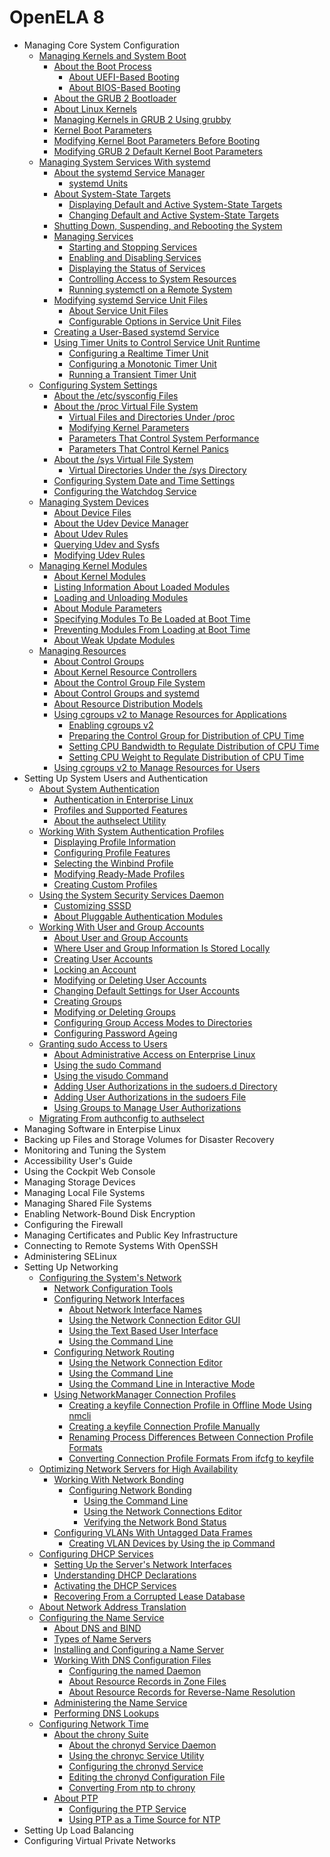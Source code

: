 <!--
SPDX-FileCopyrightText: 2023,2024 Oracle and/or its affiliates.
SPDX-License-Identifier: CC-BY-SA-4.0
-->
# OpenELA 8

-   Managing Core System Configuration
    -   [Managing Kernels and System Boot](core/osmanage-WorkingWiththeGRUB2BootloaderandConfiguringBootServices.md#ol-bootconf)
        -   [About the Boot Process](core/osmanage-WorkingWiththeGRUB2BootloaderandConfiguringBootServices.md#ol-bootconf-about)
            -   [About UEFI-Based Booting](core/osmanage-WorkingWiththeGRUB2BootloaderandConfiguringBootServices.md#section_txd_glj_m3b)
            -   [About BIOS-Based Booting](core/osmanage-WorkingWiththeGRUB2BootloaderandConfiguringBootServices.md#section_i3j_hlj_m3b)
        -   [About the GRUB 2 Bootloader](core/osmanage-WorkingWiththeGRUB2BootloaderandConfiguringBootServices.md#ol-bootconf-grub2)
        -   [About Linux Kernels](core/osmanage-WorkingWiththeGRUB2BootloaderandConfiguringBootServices.md#topic_drz_k3d_ltb)
        -   [Managing Kernels in GRUB 2 Using grubby](core/osmanage-WorkingWiththeGRUB2BootloaderandConfiguringBootServices.md#topic_qqh_c5r_zsb)
        -   [Kernel Boot Parameters](core/osmanage-WorkingWiththeGRUB2BootloaderandConfiguringBootServices.md#ol-bootconf-params)
        -   [Modifying Kernel Boot Parameters Before Booting](core/osmanage-WorkingWiththeGRUB2BootloaderandConfiguringBootServices.md#ol-bootconf-modify)
        -   [Modifying GRUB 2 Default Kernel Boot Parameters](core/osmanage-WorkingWiththeGRUB2BootloaderandConfiguringBootServices.md#ol-bootconf-modify-grub2)
    -   [Managing System Services With systemd](core/osmanage-WorkingWithSystemServices.md#ol-sysproc)
        -   [About the systemd Service Manager](core/osmanage-WorkingWithSystemServices.md#ol-systemd)
            -   [systemd Units](core/osmanage-WorkingWithSystemServices.md#topic_uqb_zgj_g5b)
        -   [About System-State Targets](core/osmanage-WorkingWithSystemServices.md#ol-sysdtargets)
            -   [Displaying Default and Active System-State Targets](core/osmanage-WorkingWithSystemServices.md#ol-sysdtargets-display)
            -   [Changing Default and Active System-State Targets](core/osmanage-WorkingWithSystemServices.md#ol-sysdtargets-change)
        -   [Shutting Down, Suspending, and Rebooting the System](core/osmanage-WorkingWithSystemServices.md#ol-sysdtargets-shutdown)
        -   [Managing Services](core/osmanage-WorkingWithSystemServices.md#manage-services)
            -   [Starting and Stopping Services](core/osmanage-WorkingWithSystemServices.md#ol-sysdtargets-stop-start)
            -   [Enabling and Disabling Services](core/osmanage-WorkingWithSystemServices.md#ol-sysdtargets-enable)
            -   [Displaying the Status of Services](core/osmanage-WorkingWithSystemServices.md#ol-sysdtargets-status)
            -   [Controlling Access to System Resources](core/osmanage-WorkingWithSystemServices.md#ol-sysdtargets-resources)
            -   [Running systemctl on a Remote System](core/osmanage-WorkingWithSystemServices.md#ol-sysdtargets-remote)
        -   [Modifying systemd Service Unit Files](core/osmanage-WorkingWithSystemServices.md#ol-sysdtargets-config)
            -   [About Service Unit Files](core/osmanage-WorkingWithSystemServices.md#svc-unit-files)
            -   [Configurable Options in Service Unit Files](core/osmanage-WorkingWithSystemServices.md#table-of-options)
        -   [Creating a User-Based systemd Service](core/osmanage-WorkingWithSystemServices.md#create-usr-service)
        -   [Using Timer Units to Control Service Unit Runtime](core/osmanage-WorkingWithSystemServices.md#topic_mfd_cdr_pyb)
            -   [Configuring a Realtime Timer Unit](core/osmanage-WorkingWithSystemServices.md#task_evm_r3r_pyb)
            -   [Configuring a Monotonic Timer Unit](core/osmanage-WorkingWithSystemServices.md#task_krm_t3r_pyb)
            -   [Running a Transient Timer Unit](core/osmanage-WorkingWithSystemServices.md#task_nj2_dsr_pyb)
    -   [Configuring System Settings](core/osmanage-ConfiguringSystemSettings.md#ol-kernparm)
        -   [About the /etc/sysconfig Files](core/osmanage-ConfiguringSystemSettings.md#ol-kernparm-about)
        -   [About the /proc Virtual File System](core/osmanage-ConfiguringSystemSettings.md#ol-kernparm-proc)
            -   [Virtual Files and Directories Under /proc](core/osmanage-ConfiguringSystemSettings.md#ol-kernparm-proc-files)
            -   [Modifying Kernel Parameters](core/osmanage-ConfiguringSystemSettings.md#ol-kernparm-proc-params)
            -   [Parameters That Control System Performance](core/osmanage-ConfiguringSystemSettings.md#ol-perfparm-sysctl)
            -   [Parameters That Control Kernel Panics](core/osmanage-ConfiguringSystemSettings.md#ol-panic-params)
        -   [About the /sys Virtual File System](core/osmanage-ConfiguringSystemSettings.md#ol-sysfs)
            -   [Virtual Directories Under the /sys Directory](core/osmanage-ConfiguringSystemSettings.md#ol-sysfs-dirs)
        -   [Configuring System Date and Time Settings](core/osmanage-ConfiguringSystemSettings.md#ol-system-datetime)
        -   [Configuring the Watchdog Service](core/osmanage-ConfiguringSystemSettings.md#omanage-ConfigWatchdogServ)
    -   [Managing System Devices](core/osmanage-ManagingSystemDevices.md#ol-devices)
        -   [About Device Files](core/osmanage-ManagingSystemDevices.md#ol-devices-about)
        -   [About the Udev Device Manager](core/osmanage-ManagingSystemDevices.md#ol-devices-udev)
        -   [About Udev Rules](core/osmanage-ManagingSystemDevices.md#ol-devices-udev-rules)
        -   [Querying Udev and Sysfs](core/osmanage-ManagingSystemDevices.md#ol-devices-udevadm)
        -   [Modifying Udev Rules](core/osmanage-ManagingSystemDevices.md#ol-devices-udev-rules-change)
    -   [Managing Kernel Modules](core/osmanage-ManagingKernelModules.md#ol-modules)
        -   [About Kernel Modules](core/osmanage-ManagingKernelModules.md#ol-modules-about)
        -   [Listing Information About Loaded Modules](core/osmanage-ManagingKernelModules.md#ol-modules-list)
        -   [Loading and Unloading Modules](core/osmanage-ManagingKernelModules.md#ol-modules-load)
        -   [About Module Parameters](core/osmanage-ManagingKernelModules.md#ol-modules-params)
        -   [Specifying Modules To Be Loaded at Boot Time](core/osmanage-ManagingKernelModules.md#ol-bootmodules)
        -   [Preventing Modules From Loading at Boot Time](core/osmanage-ManagingKernelModules.md#bp2_ffv_ktb)
        -   [About Weak Update Modules](core/osmanage-ManagingKernelModules.md#ol-weakmodules)
    -   [Managing Resources](core/osmanage-ManagingResources.md#osm-resources)
        -   [About Control Groups](core/osmanage-ManagingResources.md#osm-cgroups)
        -   [About Kernel Resource Controllers](core/osmanage-ManagingResources.md#osm-rescontrollers)
        -   [About the Control Group File System](core/osmanage-ManagingResources.md#topic_htw_3xr_rvb)
        -   [About Control Groups and systemd](core/osmanage-ManagingResources.md#topic_kmq_nsw_rvb)
        -   [About Resource Distribution Models](core/osmanage-ManagingResources.md#topic_igs_dpd_rvb)
        -   [Using cgroups v2 to Manage Resources for Applications](core/osmanage-ManagingResources.md#topic_y1v_t1f_svb)
            -   [Enabling cgroups v2](core/osmanage-ManagingResources.md#topic_az3_xb3_rvb)
            -   [Preparing the Control Group for Distribution of CPU Time](core/osmanage-ManagingResources.md#topic_vrw_523_rvb)
            -   [Setting CPU Bandwidth to Regulate Distribution of CPU Time](core/osmanage-ManagingResources.md#topic_tc3_1m3_rvb)
            -   [Setting CPU Weight to Regulate Distribution of CPU Time](core/osmanage-ManagingResources.md#topic_urk_fw3_rvb)
        -   [Using cgroups v2 to Manage Resources for Users](core/osmanage-ManagingResources.md#topic_xt4_4xw_rvb)
-   Setting Up System Users and Authentication
    -   [About System Authentication](core/userauth-AboutSystemAuthentication.md#auth)
        -   [Authentication in Enterprise Linux](core/userauth-AboutSystemAuthentication.md#topic_mechanisms)
        -   [Profiles and Supported Features](core/userauth-AboutSystemAuthentication.md#feature-support)
        -   [About the authselect Utility](core/userauth-AboutSystemAuthentication.md#authselect-about)
    -   [Working With System Authentication Profiles](core/userauth-WorkingWithSystemAuthenticationProfiles.md#topic_f1c_4hk_zsb)
        -   [Displaying Profile Information](core/userauth-WorkingWithSystemAuthenticationProfiles.md#topic_g5y_gvd_btb)
        -   [Configuring Profile Features](core/userauth-WorkingWithSystemAuthenticationProfiles.md#profile-feature)
        -   [Selecting the Winbind Profile](core/userauth-WorkingWithSystemAuthenticationProfiles.md#profile-select)
        -   [Modifying Ready-Made Profiles](core/userauth-WorkingWithSystemAuthenticationProfiles.md#profile-modify)
        -   [Creating Custom Profiles](core/userauth-WorkingWithSystemAuthenticationProfiles.md#auth-custom-profile)
    -   [Using the System Security Services Daemon](core/userauth-UsingtheSystemSecurityServicesDaemon.md#sssd-auth)
        -   [Customizing SSSD](core/userauth-UsingtheSystemSecurityServicesDaemon.md#s18-auth)
        -   [About Pluggable Authentication Modules](core/userauth-UsingtheSystemSecurityServicesDaemon.md#pam-sec)
    -   [Working With User and Group Accounts](core/userauth-WorkingWithUserandGroupAccounts.md#topic_qnx_hdx_1tb)
        -   [About User and Group Accounts](core/userauth-WorkingWithUserandGroupAccounts.md#usgrconf)
        -   [Where User and Group Information Is Stored Locally](core/userauth-WorkingWithUserandGroupAccounts.md#usr-grp-files)
        -   [Creating User Accounts](core/userauth-WorkingWithUserandGroupAccounts.md#s2-usgrconf)
        -   [Locking an Account](core/userauth-WorkingWithUserandGroupAccounts.md#s4-usgrconf)
        -   [Modifying or Deleting User Accounts](core/userauth-WorkingWithUserandGroupAccounts.md#s5-usgrconf)
        -   [Changing Default Settings for User Accounts](core/userauth-WorkingWithUserandGroupAccounts.md#s1-usgrconf)
        -   [Creating Groups](core/userauth-WorkingWithUserandGroupAccounts.md#s6-usgrconf)
        -   [Modifying or Deleting Groups](core/userauth-WorkingWithUserandGroupAccounts.md#s7-usgrconf)
        -   [Configuring Group Access Modes to Directories](core/userauth-WorkingWithUserandGroupAccounts.md#s3-usgrconf)
        -   [Configuring Password Ageing](core/userauth-WorkingWithUserandGroupAccounts.md#pwageing)
    -   [Granting sudo Access to Users](core/userauth-GrantingsudoAccesstoUsers.md#s8-usgrconf)
        -   [About Administrative Access on Enterprise Linux](core/userauth-GrantingsudoAccesstoUsers.md#topic_k3k_qkl_jvb)
        -   [Using the sudo Command](core/userauth-GrantingsudoAccesstoUsers.md#topic_nbj_s3t_jvb)
        -   [Using the visudo Command](core/userauth-GrantingsudoAccesstoUsers.md#topic_vb3_vpl_jvb)
        -   [Adding User Authorizations in the sudoers.d Directory](core/userauth-GrantingsudoAccesstoUsers.md#topic_vzj_qjt_hvb)
        -   [Adding User Authorizations in the sudoers File](core/userauth-GrantingsudoAccesstoUsers.md#topic_glt_5df_jvb)
        -   [Using Groups to Manage User Authorizations](core/userauth-GrantingsudoAccesstoUsers.md#topic_udn_3jt_hvb)
    -   [Migrating From authconfig to authselect](core/userauth-MigratingFromauthconfigtoauthselect.md#authselect-migrate)
-   Managing Software in Enterpise Linux
-   Backing up Files and Storage Volumes for Disaster Recovery
-   Monitoring and Tuning the System
-   Accessibility User's Guide
-   Using the Cockpit Web Console
-   Managing Storage Devices
-   Managing Local File Systems
-   Managing Shared File Systems
-   Enabling Network-Bound Disk Encryption
-   Configuring the Firewall
-   Managing Certificates and Public Key Infrastructure
-   Connecting to Remote Systems With OpenSSH
-   Administering SELinux
-   Setting Up Networking
    -   [Configuring the System's Network](network/network-ConfiguringtheSystemsNetwork.md#topic_syd_ypj_dtb)
        -   [Network Configuration Tools](network/network-ConfiguringtheSystemsNetwork.md#ol-netconf-tools)
        -   [Configuring Network Interfaces](network/network-ConfiguringtheSystemsNetwork.md#ol-netconf-nic)
            -   [About Network Interface Names](network/network-ConfiguringtheSystemsNetwork.md#ol-netconf-nic-names)
            -   [Using the Network Connection Editor GUI](network/network-ConfiguringtheSystemsNetwork.md#ol-netconf-config-gui)
            -   [Using the Text Based User Interface](network/network-ConfiguringtheSystemsNetwork.md#ol-netconf-config-tui)
            -   [Using the Command Line](network/network-ConfiguringtheSystemsNetwork.md#ol-netconf-config-cli)
        -   [Configuring Network Routing](network/network-ConfiguringtheSystemsNetwork.md#ol-netconf-routing)
            -   [Using the Network Connection Editor](network/network-ConfiguringtheSystemsNetwork.md#topic_hh3_xp5_c5b)
            -   [Using the Command Line](network/network-ConfiguringtheSystemsNetwork.md#topic_gpz_rp5_c5b)
            -   [Using the Command Line in Interactive Mode](network/network-ConfiguringtheSystemsNetwork.md#topic_ggl_3tb_d5b)
        -   [Using NetworkManager Connection Profiles](network/network-ConfiguringtheSystemsNetwork.md#topic_osj_2m2_25b)
            -   [Creating a keyfile Connection Profile in Offline Mode Using nmcli](network/network-ConfiguringtheSystemsNetwork.md#topic_ytx_wcc_fzb)
            -   [Creating a keyfile Connection Profile Manually](network/network-ConfiguringtheSystemsNetwork.md#topic_fjz_x1c_fzb)
            -   [Renaming Process Differences Between Connection Profile Formats](network/network-ConfiguringtheSystemsNetwork.md#topic_fg3_yfc_fzb)
            -   [Converting Connection Profile Formats From ifcfg to keyfile](network/network-ConfiguringtheSystemsNetwork.md#topic_zbh_rkc_fzb)
    -   [Optimizing Network Servers for High Availability](network/network-OptimizingNetworkServersforHighAvailability.md#ol-ha-conf)
        -   [Working With Network Bonding](network/network-OptimizingNetworkServersforHighAvailability.md#ol-netconf-nic-bond)
            -   [Configuring Network Bonding](network/network-OptimizingNetworkServersforHighAvailability.md#ol-netconf-nic-bond-config)
                -   [Using the Command Line](network/network-OptimizingNetworkServersforHighAvailability.md#bond-cfg-cli)
                -   [Using the Network Connections Editor](network/network-OptimizingNetworkServersforHighAvailability.md#bond-cfg-nceditor)
                -   [Verifying the Network Bond Status](network/network-OptimizingNetworkServersforHighAvailability.md#bond-verify)
        -   [Configuring VLANs With Untagged Data Frames](network/network-OptimizingNetworkServersforHighAvailability.md#ol-netconf-vlan-config)
            -   [Creating VLAN Devices by Using the ip Command](network/network-OptimizingNetworkServersforHighAvailability.md#ol-netconf-vlan-device)
    -   [Configuring DHCP Services](network/network-ConfiguringDHCPServices.md#ol-netaddr)
        -   [Setting Up the Server's Network Interfaces](network/network-ConfiguringDHCPServices.md#topic_rgt_qmw_4tb)
        -   [Understanding DHCP Declarations](network/network-ConfiguringDHCPServices.md#topic_l5j_fnw_4tb)
        -   [Activating the DHCP Services](network/network-ConfiguringDHCPServices.md#topic_l3x_kdg_ttb)
        -   [Recovering From a Corrupted Lease Database](network/network-ConfiguringDHCPServices.md#topic_f4f_nnw_4tb)
    -   [About Network Address Translation](network/network-AboutNetworkAddressTranslation.md#ol-netaddr-nat)
    -   [Configuring the Name Service](network/network-ConfiguringtheNameService.md#ol-namesvc)
        -   [About DNS and BIND](network/network-ConfiguringtheNameService.md#ol-namesvc-about)
        -   [Types of Name Servers](network/network-ConfiguringtheNameService.md#ol-namesvc-types)
        -   [Installing and Configuring a Name Server](network/network-ConfiguringtheNameService.md#ol-namesvc-name-server)
        -   [Working With DNS Configuration Files](network/network-ConfiguringtheNameService.md#ol-namesvc-config-files)
            -   [Configuring the named Daemon](network/network-ConfiguringtheNameService.md#ol-namesvc-named-config)
            -   [About Resource Records in Zone Files](network/network-ConfiguringtheNameService.md#ol-namesvc-resource-records)
            -   [About Resource Records for Reverse-Name Resolution](network/network-ConfiguringtheNameService.md#ol-namesvc-resource-records-reverse)
        -   [Administering the Name Service](network/network-ConfiguringtheNameService.md#ol-namesvc-admin)
        -   [Performing DNS Lookups](network/network-ConfiguringtheNameService.md#ol-namesvc-dns-lookup)
    -   [Configuring Network Time](network/network-ConfiguringNetworkTime.md#ol-nettime)
        -   [About the chrony Suite](network/network-ConfiguringNetworkTime.md#ol-nettime-chrony-about)
            -   [About the chronyd Service Daemon](network/network-ConfiguringNetworkTime.md#ol-nettime-chronyd)
            -   [Using the chronyc Service Utility](network/network-ConfiguringNetworkTime.md#ol-nettime-chrony-cli)
            -   [Configuring the chronyd Service](network/network-ConfiguringNetworkTime.md#ol-nettime-chrony-config)
            -   [Editing the chronyd Configuration File](network/network-ConfiguringNetworkTime.md#ol-chrony-configfile)
            -   [Converting From ntp to chrony](network/network-ConfiguringNetworkTime.md#ol-chrony-migrate)
        -   [About PTP](network/network-ConfiguringNetworkTime.md#ol-nettime-ptp-about)
            -   [Configuring the PTP Service](network/network-ConfiguringNetworkTime.md#ol-nettime-ptp-config)
            -   [Using PTP as a Time Source for NTP](network/network-ConfiguringNetworkTime.md#ol-nettime-ptp-using-for-ntp)
-   Setting Up Load Balancing
-   Configuring Virtual Private Networks
